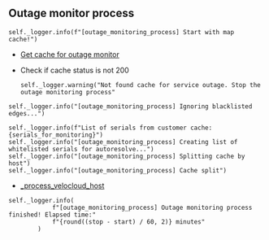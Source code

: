 ## Outage monitor process

```
self._logger.info(f"[outage_monitoring_process] Start with map cache!")
```

* [Get cache for outage monitor](../../repositories/customer_cache_repository/get_cache_for_outage_monitoring.md)
* Check if cache status is not 200

  ```
  self._logger.warning("Not found cache for service outage. Stop the outage monitoring process"
  ```

```
self._logger.info("[outage_monitoring_process] Ignoring blacklisted edges...")
```

```
self._logger.info(f"List of serials from customer cache: {serials_for_monitoring}")
self._logger.info("[outage_monitoring_process] Creating list of whitelisted serials for autoresolve...")
self._logger.info("[outage_monitoring_process] Splitting cache by host")
self._logger.info("[outage_monitoring_process] Cache split")
```

* [_process_velocloud_host](_process_velocloud_host.md)

```
self._logger.info(
            f"[outage_monitoring_process] Outage monitoring process finished! Elapsed time:"
            f"{round((stop - start) / 60, 2)} minutes"
        )
```
